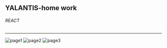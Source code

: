 ## YALANTIS-home work

###### REACT
***

![page1](https://drive.google.com/uc?export=view&id=1b8JPrATAr4UbA25-NoeGhK9Uss5KlKIg)
![page2](https://drive.google.com/uc?export=view&id=19uIqz2aN5Ky1FcwKiuanIJ8sAttNReWM)
![page3](https://drive.google.com/uc?export=view&id=1hMPoXygmfaQ3Xm6QZNcCP0WnH-Kq5ICI)
